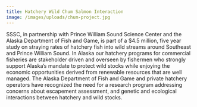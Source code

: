 ```yaml
---
title: Hatchery Wild Chum Salmon Interaction
image: /images/uploads/chum-project.jpg
---
```


SSSC, in partnership with Prince William Sound Science Center and the Alaska Department of Fish and Game, is part of a $4.5 million, five year study on straying rates of hatchery fish into wild streams around Southeast and Prince William Sound. In Alaska our hatchery programs for commercial fisheries are stakeholder driven and overseen by fishermen who strongly support Alaska’s mandate to protect wild stocks while enjoying the economic opportunities derived from renewable resources that are well managed. The Alaska Department of Fish and Game and private hatchery operators have recognized the need for a research program addressing concerns about escapement assessment, and genetic and ecological interactions between hatchery and wild stocks.